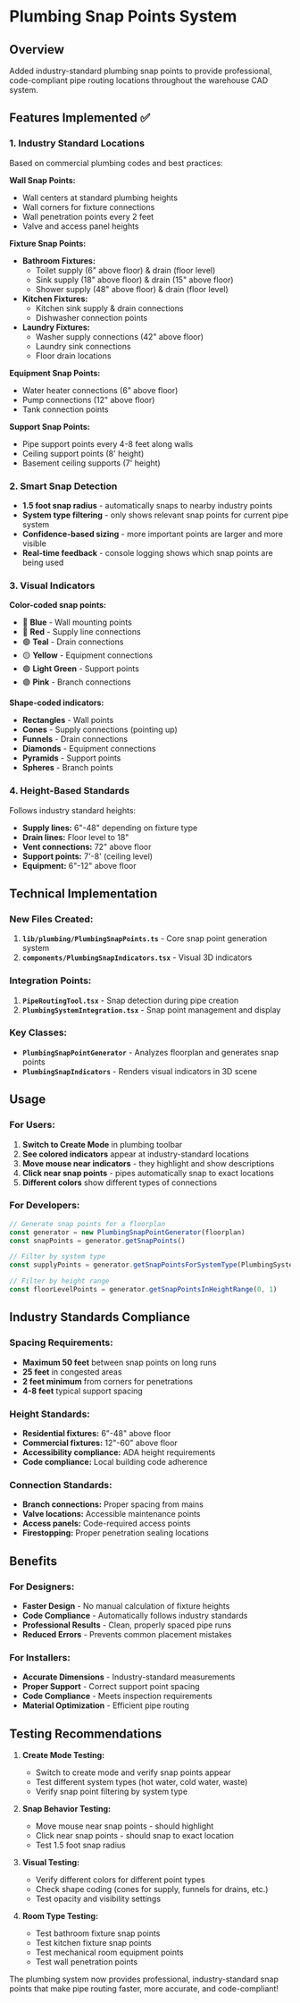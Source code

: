 # Plumbing Snap Points System

## Overview
Added industry-standard plumbing snap points to provide professional, code-compliant pipe routing locations throughout the warehouse CAD system.

## Features Implemented ✅

### 1. Industry Standard Locations
Based on commercial plumbing codes and best practices:

**Wall Snap Points:**
- Wall centers at standard plumbing heights
- Wall corners for fixture connections
- Wall penetration points every 2 feet
- Valve and access panel heights

**Fixture Snap Points:**
- **Bathroom Fixtures:**
  - Toilet supply (6" above floor) & drain (floor level)
  - Sink supply (18" above floor) & drain (15" above floor)  
  - Shower supply (48" above floor) & drain (floor level)
- **Kitchen Fixtures:**
  - Kitchen sink supply & drain connections
  - Dishwasher connection points
- **Laundry Fixtures:**
  - Washer supply connections (42" above floor)
  - Laundry sink connections
  - Floor drain locations

**Equipment Snap Points:**
- Water heater connections (6" above floor)
- Pump connections (12" above floor)
- Tank connection points

**Support Snap Points:**
- Pipe support points every 4-8 feet along walls
- Ceiling support points (8' height)
- Basement ceiling supports (7' height)

### 2. Smart Snap Detection
- **1.5 foot snap radius** - automatically snaps to nearby industry points
- **System type filtering** - only shows relevant snap points for current pipe system
- **Confidence-based sizing** - more important points are larger and more visible
- **Real-time feedback** - console logging shows which snap points are being used

### 3. Visual Indicators
**Color-coded snap points:**
- 🔵 **Blue** - Wall mounting points
- 🔴 **Red** - Supply line connections  
- 🟢 **Teal** - Drain connections
- 🟡 **Yellow** - Equipment connections
- 🟢 **Light Green** - Support points
- 🟣 **Pink** - Branch connections

**Shape-coded indicators:**
- **Rectangles** - Wall points
- **Cones** - Supply connections (pointing up)
- **Funnels** - Drain connections  
- **Diamonds** - Equipment connections
- **Pyramids** - Support points
- **Spheres** - Branch points

### 4. Height-Based Standards
Follows industry standard heights:
- **Supply lines:** 6"-48" depending on fixture type
- **Drain lines:** Floor level to 18" 
- **Vent connections:** 72" above floor
- **Support points:** 7'-8' (ceiling level)
- **Equipment:** 6"-12" above floor

## Technical Implementation

### New Files Created:
1. **`lib/plumbing/PlumbingSnapPoints.ts`** - Core snap point generation system
2. **`components/PlumbingSnapIndicators.tsx`** - Visual 3D indicators

### Integration Points:
1. **`PipeRoutingTool.tsx`** - Snap detection during pipe creation
2. **`PlumbingSystemIntegration.tsx`** - Snap point management and display

### Key Classes:
- **`PlumbingSnapPointGenerator`** - Analyzes floorplan and generates snap points
- **`PlumbingSnapIndicators`** - Renders visual indicators in 3D scene

## Usage

### For Users:
1. **Switch to Create Mode** in plumbing toolbar
2. **See colored indicators** appear at industry-standard locations
3. **Move mouse near indicators** - they highlight and show descriptions
4. **Click near snap points** - pipes automatically snap to exact locations
5. **Different colors** show different types of connections

### For Developers:
```typescript
// Generate snap points for a floorplan
const generator = new PlumbingSnapPointGenerator(floorplan)
const snapPoints = generator.getSnapPoints()

// Filter by system type
const supplyPoints = generator.getSnapPointsForSystemType(PlumbingSystemType.COLD_WATER)

// Filter by height range
const floorLevelPoints = generator.getSnapPointsInHeightRange(0, 1)
```

## Industry Standards Compliance

### Spacing Requirements:
- **Maximum 50 feet** between snap points on long runs
- **25 feet** in congested areas
- **2 feet minimum** from corners for penetrations
- **4-8 feet** typical support spacing

### Height Standards:
- **Residential fixtures:** 6"-48" above floor
- **Commercial fixtures:** 12"-60" above floor  
- **Accessibility compliance:** ADA height requirements
- **Code compliance:** Local building code adherence

### Connection Standards:
- **Branch connections:** Proper spacing from mains
- **Valve locations:** Accessible maintenance points
- **Access panels:** Code-required access points
- **Firestopping:** Proper penetration sealing locations

## Benefits

### For Designers:
- **Faster Design** - No manual calculation of fixture heights
- **Code Compliance** - Automatically follows industry standards
- **Professional Results** - Clean, properly spaced pipe runs
- **Reduced Errors** - Prevents common placement mistakes

### For Installers:
- **Accurate Dimensions** - Industry-standard measurements
- **Proper Support** - Correct support point spacing
- **Code Compliance** - Meets inspection requirements
- **Material Optimization** - Efficient pipe routing

## Testing Recommendations

1. **Create Mode Testing:**
   - Switch to create mode and verify snap points appear
   - Test different system types (hot water, cold water, waste)
   - Verify snap point filtering by system type

2. **Snap Behavior Testing:**
   - Move mouse near snap points - should highlight
   - Click near snap points - should snap to exact location
   - Test 1.5 foot snap radius

3. **Visual Testing:**
   - Verify different colors for different point types
   - Check shape coding (cones for supply, funnels for drains, etc.)
   - Test opacity and visibility settings

4. **Room Type Testing:**
   - Test bathroom fixture snap points
   - Test kitchen fixture snap points  
   - Test mechanical room equipment points
   - Test wall penetration points

The plumbing system now provides professional, industry-standard snap points that make pipe routing faster, more accurate, and code-compliant!

